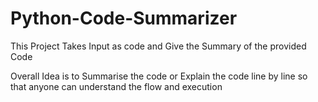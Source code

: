 # Python-Code-Summarizer
This Project Takes Input as code and Give the Summary of the provided Code

Overall Idea is to Summarise the code or Explain the code line by line so that anyone can understand the flow and execution 